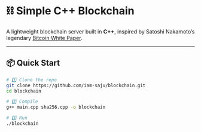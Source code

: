 # ⛓️ Simple C++ Blockchain

A lightweight blockchain server built in **C++**, inspired by Satoshi Nakamoto’s legendary [Bitcoin White Paper](https://bitcoin.org/bitcoin.pdf).

---

## 📦 Quick Start

```bash
# 1️⃣ Clone the repo
git clone https://github.com/iam-saju/blockchain.git
cd blockchain

# 2️⃣ Compile
g++ main.cpp sha256.cpp -o blockchain

# 3️⃣ Run
./blockchain
